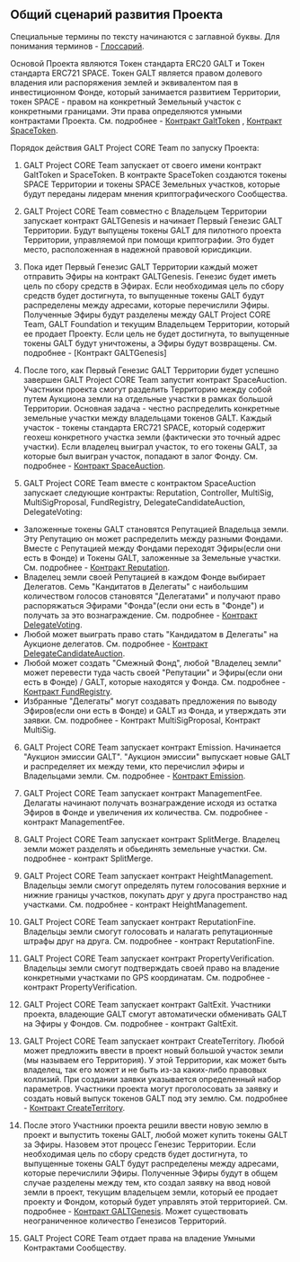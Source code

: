 ## Общий сценарий развития Проекта
Специальные термины по тексту начинаются с заглавной буквы. Для понимания терминов - [Глоссарий](https://github.com/andromedaspace/galtproject-docs/blob/master/ru/Glossary.md).

Основой Проекта являются Токен стандарта ERC20 GALT и Токен стандарта ERC721 SPACE. Токен GALT является правом долевого владения или распоряжения землей и эквивалентом пая в инвестиционном Фонде, который занимается развитием Территории, токен SPACE - правом на конкретный Земельный участок с конкретными границами. Эти права определяются умными контрактами Проекта. См. подробнее - [Контракт GaltToken](https://github.com/andromedaspace/galtproject-docs/blob/master/ru/contracts/GaltToken.md) , [Контракт SpaceToken](https://github.com/andromedaspace/galtproject-docs/blob/master/ru/contracts/SpaceToken.md).

Порядок действия GALT Project CORE Team по запуску Проекта:

1. GALT Project CORE Team запускает от своего имени контракт GaltToken и SpaceToken. В контракте SpaceToken создаются токены SPACE Территории и токены SPACE Земельных участков, которые будут переданы лидерам мнения криптографического Сообщества.

2. GALT Project CORE Team совместно с Владельцем Территории запускает контракт GALTGenesis и начинает Первый Генезис GALT Территории. Будут выпущены токены GALT для пилотного проекта Территории, управляемой при помощи криптографии. Это будет место, расположенная в надежной правовой юрисдикции.

3. Пока идет Первый Генезис GALT Территории каждый может отправить Эфиры на контракт GALTGenesis. Генезис будет иметь цель по сбору средств в Эфирах. Если необходимая цель по сбору средств будет достигнута, то выпущенные токены GALT будут распределены между адресами, которые перечислили Эфиры. Полученные Эфиры будут разделены между GALT Project CORE Team, GALT Foundation и текущим Владельцем Территории, который ее продает Проекту. Если цель не будет достигнута, то выпущенные токены GALT будут уничтожены, а Эфиры будут возвращены. См. подробнее - [Контракт GALTGenesis]

4. После того, как Первый Генезис GALT Территории будет успешно завершен GALT Project CORE Team запустит контракт SpaceAuction. Участники проекта смогут разделить Территорию между собой путем Аукциона земли на отдельные участки в рамках большой Территории. Основная задача - честно распределить конкретные земельные участки между владельцами токенов GALT. Каждый участок - токены стандарта ERC721 SPACE, который содержит геохеш конкретного участка земли (фактически это точный адрес участки). Если владелец выиграл участок, то его токены GALT, за которые был выигран участок, попадают в залог Фонду. См. подробнее - [Контракт SpaceAuction](https://github.com/andromedaspace/galtproject-docs/blob/master/ru/contracts/SpaceAuction.md).

5. GALT Project CORE Team вместе с контрактом SpaceAuction запускает следующие контракты: Reputation, Controller, MultiSig, MultiSigProposal, FundRegistry, DelegateCandidateAuction, DelegateVoting:
- Заложенные токены GALT становятся Репутацией Владельца земли. Эту Репутацию он может распределить между разными Фондами. Вместе с Репутацией между Фондами переходят Эфиры(если они есть в Фонде) и Токены GALT, заложенные за Земельные участки. См. подробнее - [Контракт Reputation](https://github.com/andromedaspace/galtproject-docs/blob/master/ru/contracts/Reputation.md).
- Владелец земли своей Репутацией в каждом Фонде выбирает Делегатов. Семь "Кандитатов в Делегаты" с наибольшим количеством голосов становятся "Делегатами" и получают право распоряжаться Эфирами "Фонда"(если они есть в "Фонде") и получать за это вознаграждение. См. подробнее - [Контракт DelegateVoting](https://github.com/andromedaspace/galtproject-docs/blob/master/ru/contracts/DelegateVoting.md).
- Любой может выиграть право стать "Кандидатом в Делегаты" на Аукционе делегатов. См. подробнее - [Контракт DelegateCandidateAuction](https://github.com/andromedaspace/galtproject-docs/blob/master/ru/contracts/DelegateCandidateAuction.md).
- Любой может создать "Смежный Фонд", любой "Владелец земли" может перевести туда часть своей "Репутации" и Эфиры(если они есть в Фонде) / GALT, которые находятся у Фонда. См. подробнее - [Контракт FundRegistry](https://github.com/andromedaspace/galtproject-docs/blob/master/ru/contracts/FundRegistry.md). 
- Избранные "Делегаты" могут создавать предложения по выводу Эфиров(если они есть в Фонде) и GALT из Фонда, и утверждать эти заявки. См. подробнее - Контракт MultiSigProposal, Контракт MultiSig.

6. GALT Project CORE Team запускает контракт Emission. Начинается "Аукцион эмиссии GALT". "Аукцион эмиссии" выпускает новые GALT и распределяет их между теми, кто перечислил эфиры и Владельцами земли. См. подробнее - [Контракт Emission](https://github.com/andromedaspace/galtproject-docs/blob/master/ru/contracts/Emission.md).

7. GALT Project CORE Team запускает контракт ManagementFee. Делагаты начинают получать вознаграждение исходя из остатка Эфиров в Фонде и увеличения их количества. См. подробнее - контракт ManagementFee.

8. GALT Project CORE Team запускает контракт SplitMerge. Владелец земли может разделять и обьединять земельные участки. См. подробнее - контракт SplitMerge. 

9. GALT Project CORE Team запускает контракт HeightManagement. Владельцы земли смогут определять путем голосования верхние и нижние границы участков, покупать друг у друга пространство над участками. См. подробнее - контракт HeightManagement.

10. GALT Project CORE Team запускает контракт ReputationFine. Владельцы земли смогут голосовать и налагать репутационные штрафы друг на друга. См. подробнее - контракт ReputationFine.

11. GALT Project CORE Team запускает контракт PropertyVerification. Владельцы земли смогут подтверждать своей право на владение конкретными участками по GPS координатам. См. подробнее - контракт PropertyVerification.

12. GALT Project CORE Team запускает контракт GaltExit. Участники проекта, владеющие GALT смогут автоматически обменивать GALT на Эфиры у Фондов. См. подробнее - контракт GaltExit.

13. GALT Project CORE Team запускает контракт CreateTerritory. Любой может предложить ввести в проект новый большой участок земли (мы называем его Территория). У этой Территории, как может быть владелец, так его может и не быть из-за каких-либо правовых коллизий. При создании заявки указывается определенный набор параметров.  Участники проекта могут проголосовать за заявку и создать новый выпуск токенов GALT под эту землю. См. подробнее - [Контракт CreateTerritory](contracts/CreateTerritory.md#%D0%92%D0%B2%D0%BE%D0%B4-%D0%BD%D0%BE%D0%B2%D0%BE%D0%B9-%D1%82%D0%B5%D1%80%D1%80%D0%B8%D1%82%D0%BE%D1%80%D0%B8%D0%B8---%D0%94%D0%BE%D0%BA%D1%83%D0%BC%D0%B5%D0%BD%D1%82%D0%B0%D1%86%D0%B8%D1%8F).

14. После этого Участники проекта решили ввести новую землю в проект и выпустить токены GALT, любой может купить токены GALT за Эфиры. Назовем этот процесс Генезис Территории. Если необходимая цель по сбору средств будет достигнута, то выпущенные токены GALT будут распределены между адресами, которые перечислили Эфиры. Полученные Эфиры будут в общем случае разделены между тем, кто создал заявку на ввод новой земли в проект, текущим владельцем земли, который ее продает проекту и Фондом, который будет управлять этой территорией. См. подробнее - [Контракт GALTGenesis](https://github.com/andromedaspace/galtproject-docs/blob/master/ru/contracts/GaltGenesis.md). Может существовать неограниченное количество Генезисов Территорий.

15. GALT Project CORE Team отдает права на владение Умными Контрактами Сообществу.

